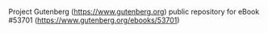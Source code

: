 Project Gutenberg (https://www.gutenberg.org) public repository for
eBook #53701 (https://www.gutenberg.org/ebooks/53701)
